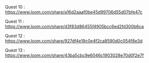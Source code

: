 Quest 10 : https://www.loom.com/share/a16d2aaaf0be45d99706d55d07bfe47c

Quest 11 : https://www.loom.com/share/d3f83d86455f4905bcc6ed2fd300b6ca

Quest 12 : https://www.loom.com/share/927df4e19c0e4f2ca8590d0c054f8e3d

Quest 13 : https://www.loom.com/share/43ba5cbc9e6046c1903028e70d0f2e7f